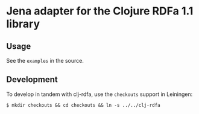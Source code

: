 # Jena adapter for the Clojure RDFa 1.1 library

## Usage

See the `examples` in the source.

## Development

To develop in tandem with clj-rdfa, use the `checkouts` support in Leiningen:

    $ mkdir checkouts && cd checkouts && ln -s ../../clj-rdfa

